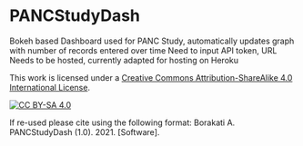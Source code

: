 # PANCStudyDash
Bokeh based Dashboard used for PANC Study, automatically updates graph with number of records entered over time
Need to input API token, URL
Needs to be hosted, currently adapted for hosting on Heroku


This work is licensed under a
[Creative Commons Attribution-ShareAlike 4.0 International License][cc-by-sa].

[![CC BY-SA 4.0][cc-by-sa-image]][cc-by-sa]

If re-used please cite using the following format: Borakati A. PANCStudyDash (1.0). 2021. [Software]. 


[cc-by-sa]: http://creativecommons.org/licenses/by-sa/4.0/
[cc-by-sa-image]: https://licensebuttons.net/l/by-sa/4.0/88x31.png
